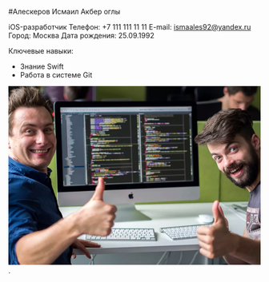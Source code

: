 #Алескеров Исмаил Акбер оглы

iOS-разработчик
Телефон: +7 111 111 11 11
E-mail: ismaales92@yandex.ru
Город: Москва
Дата рождения: 25.09.1992

Ключевые навыки:
- Знание Swift
- Работа в системе Git

![Фото](img/ava.png).
